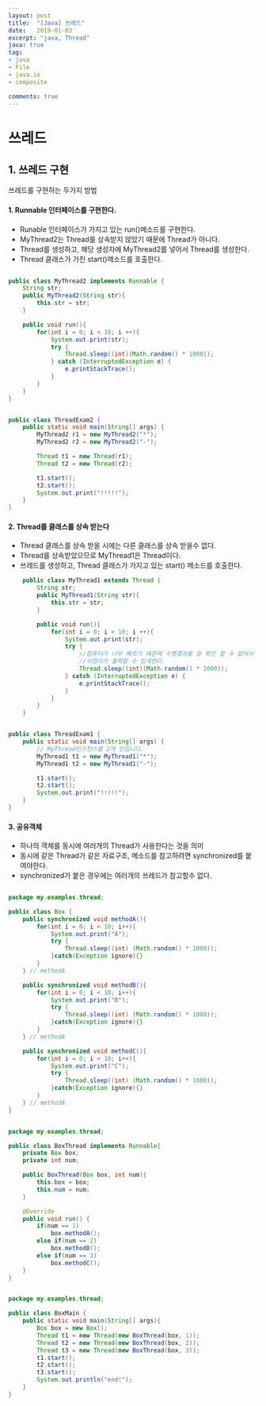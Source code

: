 ```yaml
---
layout: post
title:  "[Java] 쓰레드"
date:   2019-01-03
excerpt: "java, Thread"
java: true
tag:
- java
- File
- java.io
- composite

comments: true
---
```


쓰레드
=========

## 1. 쓰레드 구현

쓰레드를 구현하는 두가지 방법

#### 1. Runnable 인터페이스를 구현한다.
   
* Runable 인터페이스가 가지고 있는 run()메소드를 구현한다.
* MyThread2는 Thread를 상속받지 않았기 때문에 Thread가 아니다.
* Thread를 생성하고, 해당 생성자에 MyThread2를 넣어서 Thread를 생성한다.
* Thread 클래스가 가진 start()메소드를 호출한다.

```java

public class MyThread2 implements Runnable {
    String str;
    public MyThread2(String str){
        this.str = str;
    }

    public void run(){
        for(int i = 0; i < 10; i ++){
            System.out.print(str);
            try {
                Thread.sleep((int)(Math.random() * 1000));
            } catch (InterruptedException e) {
                e.printStackTrace();
            }
        } 
    } 
}

```

```java

public class ThreadExam2 {  
    public static void main(String[] args) {
        MyThread2 r1 = new MyThread2("*");
        MyThread2 r2 = new MyThread2("-");

        Thread t1 = new Thread(r1);
        Thread t2 = new Thread(r2);

        t1.start();
        t2.start();
        System.out.print("!!!!!");  
    }   
}

```

#### 2. Thread를 클래스를 상속 받는다

* Thread 클래스를 상속 받을 시에는 다른 클래스를 상속 받을수 없다.
* Thread를 상속받았으므로 MyThread1은 Thread이다.
* 쓰레드를 생성하고, Thread 클래스가 가지고 있는 start() 메소드를 호출한다.
  
```java
    public class MyThread1 extends Thread {
        String str;
        public MyThread1(String str){
            this.str = str;
        }

        public void run(){
            for(int i = 0; i < 10; i ++){
                System.out.print(str);
                try {
                    //컴퓨터가 너무 빠르기 때문에 수행결과를 잘 확인 할 수 없어서 Thread.sleep() 메서드를 이용해서 조금씩 
                    //쉬었다가 출력할 수 있게한다. 
                    Thread.sleep((int)(Math.random() * 1000));
                } catch (InterruptedException e) {
                    e.printStackTrace();
                }
            } 
        } 
    }
```  

```java

public class ThreadExam1 {
    public static void main(String[] args) {
        // MyThread인스턴스를 2개 만듭니다. 
        MyThread1 t1 = new MyThread1("*");
        MyThread1 t2 = new MyThread1("-");

        t1.start();
        t2.start();
        System.out.print("!!!!!");  
    }   
}

```

#### 3. 공유객체

* 하나의 객체를 동시에 여러개의 Thread가 사용한다는 것을 의미
* 동시에 같은 Thread가 같은 자료구조, 메소드를 참고하려면 synchronized를 붙여야한다.
* synchronized가 붙은 경우에는 여러개의 쓰레드가 참고할수 없다.

```java

package my.examples.thread;

public class Box {
    public synchronized void methodA(){
        for(int i = 0; i < 10; i++){
            System.out.print("A");
            try {
                Thread.sleep((int) (Math.random() * 1000));
            }catch(Exception ignore){}
        }
    } // methodA

    public synchronized void methodB(){
        for(int i = 0; i < 10; i++){
            System.out.print("B");
            try {
                Thread.sleep((int) (Math.random() * 1000));
            }catch(Exception ignore){}
        }
    } // methodA

    public synchronized void methodC(){
        for(int i = 0; i < 10; i++){
            System.out.print("C");
            try {
                Thread.sleep((int) (Math.random() * 1000));
            }catch(Exception ignore){}
        }
    } // methodA
}

```

```java

package my.examples.thread;

public class BoxThread implements Runnable{
    private Box box;
    private int num;

    public BoxThread(Box box, int num){
        this.box = box;
        this.num = num;
    }

    @Override
    public void run() {
        if(num == 1)
            box.methodA();
        else if(num == 2)
            box.methodB();
        else if(num == 3)
            box.methodC();
    }
}

```

```java

package my.examples.thread;

public class BoxMain {
    public static void main(String[] args){
        Box box = new Box();
        Thread t1 = new Thread(new BoxThread(box, 1));
        Thread t2 = new Thread(new BoxThread(box, 2));
        Thread t3 = new Thread(new BoxThread(box, 3));
        t1.start();
        t2.start();
        t3.start();
        System.out.println("end!");
    }
}

```